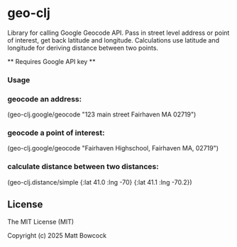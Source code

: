 # geo-clj

Library for calling Google Geocode API. Pass in street level address or point of interest, get back latitude and longitude. Calculations use latitude and longitude for deriving distance between two points. 

** Requires Google API key ** 

### Usage

### geocode an address:
(geo-clj.google/geocode "123 main street Fairhaven MA 02719")

### geocode a point of interest:
(geo-clj.google/geocode "Fairhaven Highschool, Fairhaven MA, 02719")

### calculate distance between two distances:
(geo-clj.distance/simple {:lat 41.0 :lng -70} {:lat 41.1 :lng -70.2})

## License

The MIT License (MIT)

Copyright (c) 2025 Matt Bowcock
